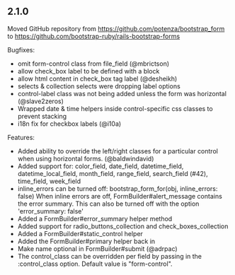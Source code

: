 ## 2.1.0

Moved GitHub repository from https://github.com/potenza/bootstrap_form
to https://github.com/bootstrap-ruby/rails-bootstrap-forms

Bugfixes:

  - omit form-control class from file_field (@mbrictson)
  - allow check_box label to be defined with a block
  - allow html content in check_box tag label (@desheikh)
  - selects & collection selects were dropping label options
  - control-label class was not being added unless the form was horizontal (@slave2zeros)
  - Wrapped date & time helpers inside control-specific css classes to prevent stacking
  - i18n fix for checkbox labels (@i10a)

Features:

  - Added ability to override the left/right classes for a particular control
    when using horizontal forms. (@baldwindavid)
  - Added support for: color_field, date_field, datetime_field, datetime_local_field,
    month_field, range_field, search_field (#42), time_field, week_field
  - inline_errors can be turned off: bootstrap_form_for(obj, inline_errors: false)
    When inline errors are off, FormBuilder#alert_message contains the error summary.
    This can also be turned off with the option 'error_summary: false'
  - Added a FormBuilder#error_summary helper method
  - Added support for radio_buttons_collection and check_boxes_collection
  - Added a FormBuilder#static_control helper
  - Added the FormBuilder#primary helper back in
  - Make name optional in FormBuilder#submit (@adrpac)
  - The control_class can be overridden per field by passing in the :control_class option. Default value is "form-control".
